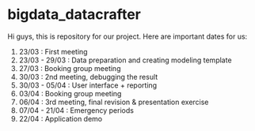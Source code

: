 # bigdata_datacrafter

Hi guys, this is repository for our project. Here are important dates for us:
1. 23/03           : First meeting
2. 23/03 - 29/03   : Data preparation and creating modeling template
3. 27/03           : Booking group meeting
4. 30/03           : 2nd meeting, debugging the result
5. 30/03 - 05/04   : User interface + reporting
6. 03/04           : Booking group meeting
7. 06/04           : 3rd meeting, final revision & presentation exercise
8. 07/04 - 21/04   : Emergency periods
9. 22/04           : Application demo
